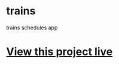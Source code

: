 # trains
trains schedules app

# <a href="https://pedantic-golick-5bf698.netlify.app/">View this project live</a>
